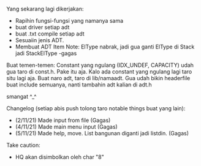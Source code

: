 Yang sekarang lagi dikerjakan:

- Rapihin fungsi-fungsi yang namanya sama
- buat driver setiap adt
- buat .txt compile setiap adt
- Sesuaiin jenis ADT.
- Membuat ADT Item Note: ElType nabrak, jadi gua ganti ElType di Stack jadi StackElType -gagas


Buat temen-temen:
Constant yang ngulang (IDX_UNDEF, CAPACITY) udah gua taro di const.h. Pake itu aja. Kalo ada constant yang ngulang lagi taro situ lagi aja.
Buat naro adt, taro di lib/namaadt.
Gua udah bikin headerfile buat include semuanya, nanti tambahin adt kalian di adt.h

smangat ^\_^


Changelog (setiap abis push tolong taro notable things buat yang lain):
- (2/11/21) Made input from file (Gagas)
- (4/11/21) Made main menu input (Gagas)
- (5/11/21) Made help, move. List bangunan diganti jadi listdin. (Gagas)


Take caution:
- HQ akan disimbolkan oleh char "8"